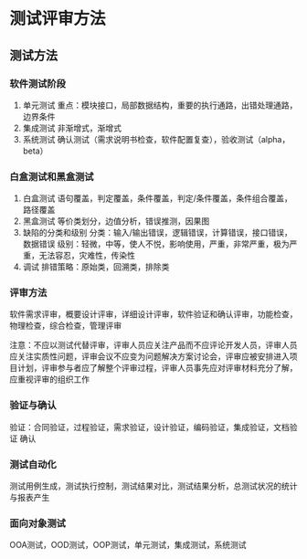 # 测试评审方法


## 测试方法

### 软件测试阶段

1. 单元测试
    重点：模块接口，局部数据结构，重要的执行通路，出错处理通路，边界条件
2. 集成测试
    非渐增式，渐增式
3. 系统测试
    确认测试（需求说明书检查，软件配置复查），验收测试（alpha，beta）

### 白盒测试和黑盒测试

1. 白盒测试
    语句覆盖，判定覆盖，条件覆盖，判定/条件覆盖，条件组合覆盖，路径覆盖
2. 黑盒测试
    等价类划分，边值分析，错误推测，因果图
3. 缺陷的分类和级别
    分类：输入/输出错误，逻辑错误，计算错误，接口错误，数据错误
    级别：轻微，中等，使人不悦，影响使用，严重，非常严重，极为严重，无法容忍，灾难性，传染性
4. 调试
    排错策略：原始类，回溯类，排除类

### 评审方法

软件需求评审，概要设计评审，详细设计评审，软件验证和确认评审，功能检查，物理检查，综合检查，管理评审

注意：不应以测试代替评审，评审人员应关注产品而不应评论开发人员，评审人员应关注实质性问题，评审会议不应变为问题解决方案讨论会，评审应被安排进入项目计划，评审参与者应了解整个评审过程，评审人员事先应对评审材料充分了解，应重视评审的组织工作

### 验证与确认

验证：合同验证，过程验证，需求验证，设计验证，编码验证，集成验证，文档验证
确认

### 测试自动化

测试用例生成，测试执行控制，测试结果对比，测试结果分析，总测试状况的统计与报表产生

### 面向对象测试

OOA测试，OOD测试，OOP测试，单元测试，集成测试，系统测试

